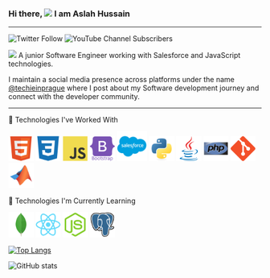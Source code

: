### Hi there,  <img src="https://raw.githubusercontent.com/MartinHeinz/MartinHeinz/master/wave.gif" width="30px" /> I am Aslah Hussain  

---

![Twitter Follow](https://img.shields.io/twitter/follow/techieinprague?style=social)
![YouTube Channel Subscribers](https://img.shields.io/youtube/channel/subscribers/UCFTHD9Uo4Wh1bz-smkcfIPQ?label=YouTube%20Coming%20Soon%21&style=social)

<img src="https://cdn.worldvectorlogo.com/logos/salesforce-2.svg" height="30"/>
A junior Software Engineer working with Salesforce and JavaScript technologies. 



I  maintain a social media presence across platforms under the name [@techieinprague](https://techieinprague.com) where I post about my Software development journey and connect with the developer community. 

---

:toolbox:  Technologies I've Worked With 

<img src="https://github.com/devicons/devicon/blob/master/icons/html5/html5-original.svg" height="50"/> <img src="https://github.com/devicons/devicon/blob/master/icons/css3/css3-plain.svg" height="50"/> <img src="https://github.com/devicons/devicon/blob/master/icons/javascript/javascript-original.svg" height="50"/> <img src="https://github.com/devicons/devicon/blob/master/icons/bootstrap/bootstrap-plain-wordmark.svg" height="50"/> <img src="https://github.com/devicons/devicon/blob/master/icons/salesforce/salesforce-original.svg" height="60"/> <img src="https://github.com/devicons/devicon/blob/master/icons/python/python-original.svg" height="50"/> <img src="https://github.com/devicons/devicon/blob/master/icons/java/java-original.svg" height="50"/> <img src="https://github.com/devicons/devicon/blob/master/icons/php/php-original.svg" height="50"/> <img src="https://github.com/devicons/devicon/blob/master/icons/git/git-original.svg" height="50"/> <img src="https://github.com/devicons/devicon/blob/master/icons/matlab/matlab-original.svg" height="50"/> 

:toolbox:  Technologies I'm Currently Learning

<img src="https://github.com/devicons/devicon/blob/master/icons/mongodb/mongodb-original.svg" height="50"/> <img src="https://github.com/devicons/devicon/blob/master/icons/react/react-original.svg" height="50"/> <img src="https://github.com/devicons/devicon/blob/master/icons/nodejs/nodejs-original.svg" height="50"/> <img src="https://github.com/devicons/devicon/blob/master/icons/postgresql/postgresql-original.svg" height="50"/>


[![Top Langs](https://github-readme-stats.vercel.app/api/top-langs/?username=techieinprague&theme=light)](https://github.com/anuraghazra/github-readme-stats)

![GitHub stats](https://github-readme-stats.vercel.app/api?username=techieinprague&theme=dark&hide=contribs,prs)


<!--
**techieinprague/techieinprague** is a ✨ _special_ ✨ repository because its `README.md` (this file) appears on your GitHub profile.

Here are some ideas to get you started:

- 🔭 I’m currently working on ...
- 🌱 I’m currently learning ...
- 👯 I’m looking to collaborate on ...
- 🤔 I’m looking for help with ...
- 💬 Ask me about ...
- 📫 How to reach me: ...
- 😄 Pronouns: ...
- ⚡ Fun fact: ...
-->
